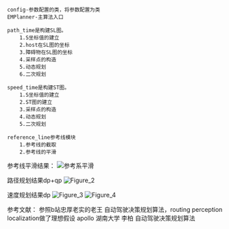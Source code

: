 
    config-参数配置的类，将参数配置为类
    EMPlanner-主算法入口

    path_time是构建SL图。
        1.S坐标值的建立
        2.host在SL图的坐标
        3.障碍物在SL图的坐标
        4.采样点的构造
        5.动态规划
        6.二次规划

    speed_time是构建ST图。
        1.S坐标值的建立
        2.ST图的建立
        3.采样点的构造
        4.动态规划
        5.二次规划

    reference_line参考线模块
        1.参考线的截取
        2.参考线的平滑
        
参考线平滑结果：
![参考系平滑](https://user-images.githubusercontent.com/54465004/201812152-533bb555-c0a2-46b2-8369-432a21c60b68.png)

路径规划结果dp+qp
![Figure_2](https://user-images.githubusercontent.com/54465004/204689819-51f67ca6-7850-4b67-97b5-471b003a742b.png)

速度规划结果dp
![Figure_3](https://user-images.githubusercontent.com/54465004/204689834-06f5209e-a6f0-4d22-88df-6a407d62d424.png)
![Figure_4](https://user-images.githubusercontent.com/54465004/204689838-2c046971-0773-4c92-9f0a-9ad26b76393b.png)




参考文献：
参照b站忠厚老实的老王 自动驾驶决策规划算法，routing perception localization做了理想假设
apollo
湖南大学 李柏 自动驾驶决策规划算法

